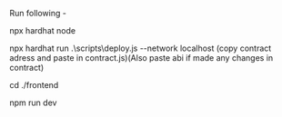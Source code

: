 Run following -

npx hardhat node

npx hardhat run .\scripts\deploy.js --network localhost
(copy contract adress and paste in contract.js)(Also paste abi if made any changes in contract)

cd ./frontend

npm run dev
